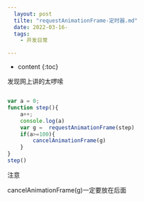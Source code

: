 ```yaml
---
  layout: post
  tilte: "requestAnimationFrame-定时器.md"
  date: 2022-03-16-
  tags: 
    - 开发日常

---
```



* content
{:toc}


发现网上讲的太啰嗦
```js

var a = 0;
function step(){
    a++;
    console.log(a)
    var g =  requestAnimationFrame(step)
    if(a>=100){
        cancelAnimationFrame(g)
    }
}
step()

```
注意 

 cancelAnimationFrame(g)一定要放在后面
